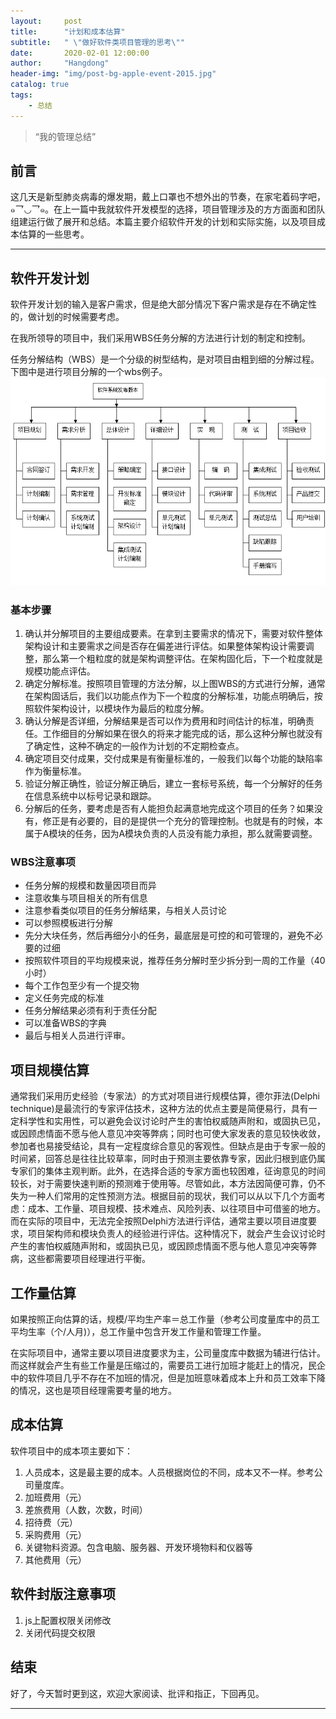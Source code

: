 ```yaml
---
layout:     post
title:      "计划和成本估算"
subtitle:   " \"做好软件类项目管理的思考\""
date:       2020-02-01 12:00:00
author:     "Hangdong"
header-img: "img/post-bg-apple-event-2015.jpg"
catalog: true
tags:
    - 总结
---
```


> “我的管理总结”


## 前言

这几天是新型肺炎病毒的爆发期，戴上口罩也不想外出的节奏，在家宅着码字吧，๑乛◡乛๑。在上一篇中我就软件开发模型的选择，项目管理涉及的方方面面和团队组建运行做了展开和总结。本篇主要介绍软件开发的计划和实际实施，以及项目成本估算的一些思考。

---
## 软件开发计划
软件开发计划的输入是客户需求，但是绝大部分情况下客户需求是存在不确定性的，做计划的时候需要考虑。

在我所领导的项目中，我们采用WBS任务分解的方法进行计划的制定和控制。

任务分解结构（WBS）是一个分级的树型结构，是对项目由粗到细的分解过程。下图中是进行项目分解的一个wbs例子。
![](/img/in-post/post-manage/wbs.png)

### 基本步骤
1. 确认并分解项目的主要组成要素。在拿到主要需求的情况下，需要对软件整体架构设计和主要需求之间是否存在偏差进行评估。如果整体架构设计需要调整，那么第一个粗粒度的就是架构调整评估。在架构固化后，下一个粒度就是规模功能点评估。
2. 确定分解标准。按照项目管理的方法分解，以上图WBS的方式进行分解，通常在架构固话后，我们以功能点作为下一个粒度的分解标准，功能点明确后，按照软件架构设计，以模块作为最后的粒度分解。
3. 确认分解是否详细，分解结果是否可以作为费用和时间估计的标准，明确责任。工作细目的分解如果在很久的将来才能完成的话，那么这种分解也就没有了确定性，这种不确定的一般作为计划的不定期检查点。
4. 确定项目交付成果，交付成果是有衡量标准的，一般我们以每个功能的缺陷率作为衡量标准。
5. 验证分解正确性，验证分解正确后，建立一套标号系统，每一个分解好的任务在信息系统中以标号记录和跟踪。
6. 分解后的任务，要考虑是否有人能担负起满意地完成这个项目的任务？如果没有，修正是有必要的，目的是提供一个充分的管理控制。也就是有的时候，本属于A模块的任务，因为A模块负责的人员没有能力承担，那么就需要调整。

### WBS注意事项
- 任务分解的规模和数量因项目而异
- 注意收集与项目相关的所有信息
- 注意参看类似项目的任务分解结果，与相关人员讨论
- 可以参照模板进行分解
- 先分大块任务，然后再细分小的任务，最底层是可控的和可管理的，避免不必要的过细
- 按照软件项目的平均规模来说，推荐任务分解时至少拆分到一周的工作量（40小时）
- 每个工作包至少有一个提交物
- 定义任务完成的标准
- 任务分解结果必须有利于责任分配
- 可以准备WBS的字典
- 最后与相关人员进行评审。

## 项目规模估算
通常我们采用历史经验（专家法）的方式对项目进行规模估算，德尔菲法(Delphi technique)是最流行的专家评估技术，这种方法的优点主要是简便易行，具有一定科学性和实用性，可以避免会议讨论时产生的害怕权威随声附和，或固执已见，或因顾虑情面不愿与他人意见冲突等弊病；同时也可使大家发表的意见较快收敛，参加者也易接受结论，具有一定程度综合意见的客观性。但缺点是由于专家一般的时间紧，回答总是往往比较草率，同时由于预测主要依靠专家，因此归根到底仍属专家们的集体主观判断。此外，在选择合适的专家方面也较困难，征询意见的时间较长，对于需要快速判断的预测难于使用等。尽管如此，本方法因简便可靠，仍不失为一种人们常用的定性预测方法。根据目前的现状，我们可以从以下几个方面考虑：成本、工作量、项目规模、技术难点、风险列表、以往项目中可借鉴的地方。					
而在实际的项目中，无法完全按照Delphi方法进行评估，通常主要以项目进度要求，项目架构师和模块负责人的经验进行评估。这种情况下，就会产生会议讨论时产生的害怕权威随声附和，或固执已见，或因顾虑情面不愿与他人意见冲突等弊病，这些都需要项目经理进行平衡。

## 工作量估算
如果按照正向估算的话，规模/平均生产率＝总工作量（参考公司度量库中的员工平均生率（个/人月)），总工作量中包含开发工作量和管理工作量。

在实际项目中，通常主要以项目进度要求为主，公司量度库中数据为辅进行估计。而这样就会产生有些工作量是压缩过的，需要员工进行加班才能赶上的情况，民企中的软件项目几乎不存在不加班的情况，但是加班意味着成本上升和员工效率下降的情况，这也是项目经理需要考量的地方。

## 成本估算
软件项目中的成本项主要如下：
1. 人员成本，这是最主要的成本。人员根据岗位的不同，成本又不一样。参考公司量度库。
2. 加班费用（元）	
3. 差旅费用（人数，次数，时间）	
4. 招待费（元）	
5. 采购费用（元）	
6. 关键物料资源。包含电脑、服务器、开发环境物料和仪器等
7. 其他费用（元）	

## 软件封版注意事项
1. js上配置权限关闭修改
2. 关闭代码提交权限

## 结束
好了，今天暂时更到这，欢迎大家阅读、批评和指正，下回再见。

---
